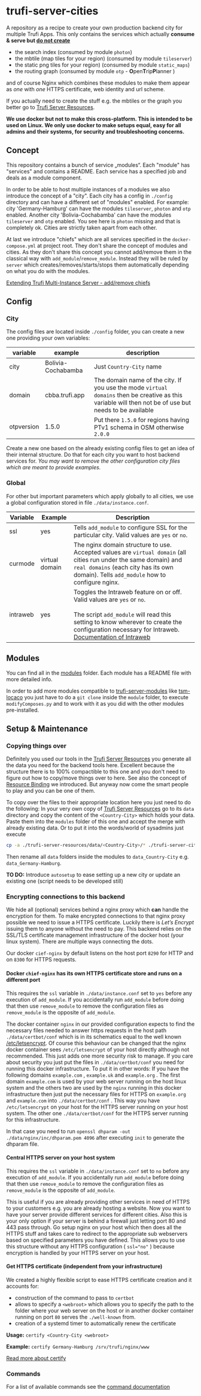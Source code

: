 # trufi-server-cities

A repository as a recipe to create your own production backend city for multiple Trufi Apps. This only contains the services which actually **consume & serve but <u>do not create</u>**

- the search index (consumed by module `photon`)
- the mbtile (map tiles for your region) (consumed by module `tileserver`)
- the static png tiles for your region) (consumed by module `static_maps`)
- the routing graph (consumed by module `otp` - **O**pen**T**rip**P**lanner )

and of course Nginx which combines these modules to make them appear as *one* with *one* HTTPS certificate, web identity and url scheme.

If you actually need to create the stuff e.g. the mbtiles or the graph you better go to [Trufi Server Resources](https://github.com/trufi-association/trufi-server-resources).

**We use docker but not to make this cross-platform. This is intended to be used on Linux. We only use docker to make setups equal, easy for all admins and their systems, for security and troubleshooting concerns.**

## Concept

This repository contains a bunch of service „modules“. Each "module" has "services" and contains a README. Each service has a specified job and deals as a module component.

In order to be able to host multiple instances of a modules we also introduce the concept of a "city". Each city has a config in `./config` directory and can have a different set of "modules" enabled. For example: city 'Germany-Hamburg' can have the modules `tileserver`, `photon` and `otp` enabled. Another city 'Bolivia-Cochabamba' can have the modules `tileserver` and `otp` enabled. You see here is `photon` missing and that is completely ok. Cities are strictly taken apart from each other.

At last we introduce "chiefs" which are all services specified in the `docker-compose.yml` at project root. They don't share the concept of modules and cities. As they don't share this concept you cannot add/remove them in the classical way with `add_module`/`remove_module`. Instead they will be ruled by `server` which creates/removes/starts/stops them automatically depending on what you do with the modules.

[Extending Trufi Multi-Instance Server - add/remove chiefs](./docs/extend.md#chiefs)

## Config

### City

The config files are located inside `./config` folder, you can create a new one providing your own variables:

| variable   | example            | description                                                  |
| ---------- | ------------------ | ------------------------------------------------------------ |
| city       | Bolivia-Cochabamba | Just `Country-City` name                                     |
| domain     | cbba.trufi.app     | The domain name of the city. If you use the mode `virtual domains` then be creative as this variable will then not be of use but needs to be available |
| otpversion | 1.5.0              | Put there `1.5.0` for regions having PTv1 schema in OSM otherwise `2.0.0` |

Create a new one based on the already existing config files to get an idea of their internal structure. Do that for each city you want to host backend services for. *You may want to remove the other configuration city files which are meant to provide examples.*

### Global

For other but important parameters which apply globally to all cities, we use a global configuration stored in file `./data/instance.conf`.

| Variable | Example        | Description                                                  |
| -------- | -------------- | ------------------------------------------------------------ |
| ssl      | yes            | Tells `add_module` to configure SSL for the particular city. Valid values are `yes` or `no`. |
| curmode  | virtual domain | The nginx domain structure to use. Accepted values are `virtual domain` (all cities run under the same domain) and `real domains` (each city has its own domain). Tells `add_module` how to configure nginx. |
| intraweb | yes            | Toggles the Intraweb feature on or off. Valid values are `yes` or `no`. <br /><br/>The script `add_module` will read this setting to know wherever to create the configuration necessary for Intraweb.<br />[Documentation of Intraweb](./docs/intraweb.md) |

 

## Modules

You can find all in the [modules](./modules) folder. Each module has a README file with more detailed info.

In order to add more modules compatible to [trufi-server-modules](https://github.com/trufi-association/trufi-server-modules) like [tsm-locaco](https://github.com/trufi-association/tsm-locaco) you just have to do a `git clone` inside the `module` folder, to execute `modifyComposes.py` and to work with it as you did with the other modules pre-installed.

## Setup & Maintenance

### Copying things over

Definitely you used our tools in the [Trufi Server Resources](https://github.com/trufi-server-resources) you generate all the data you need for the backend tools here. Excellent because the structure there is to 100% compactible to this one and you don't need to figure out how to copy/move things over to here. See also the concept of [Resource Binding](https://github.com/trufi-association/trufi-server-resources#main-output-folder) we introduced. But anyway now come the smart people to play and you can be one of them.

To copy over the files to their appropriate location here you just need to do the following: In your very own copy of [Trufi Server Resources](https://github.com/trufi-server-resources) go to its `data` directory and copy the content of the `<Country-City>` which holds your data. Paste them into the `modules` folder of this one and accept the merge with already existing data. Or to put it into the words/world of sysadmins just execute

```bash
cp -a ./trufi-server-resources/data/<Country-City>/* ./trufi-server-cities/modules --verbose
```

Then rename all `data` folders inside the modules to `data_Country-City` e.g. `data_Germany-Hamburg`.

**TO DO:** Introduce `autosetup` to ease setting up a new city or update an existing one (script needs to be developed still)

### Encrypting connections to this backend

We hide all (optional) services behind a nginx proxy which **can** handle the encryption for them. To make encrypted connections to that nginx proxy possible we need to issue a HTTPS certificate. Luckily there is *Let’s Encrypt* issuing them to anyone without the need to pay. This backend relies on the SSL/TLS certificate management infrastructure of the docker host (your linux system). There are multiple ways connecting the dots.

Our docker `cief-nginx` by default listens on the host port `8290` for HTTP and on `8300` for HTTPS requests.

#### Docker `chief-nginx` has its own HTTPS certificate store and runs on a different port

This requires the `ssl` variable in `./data/instance.conf` set to `yes` before any execution of `add_module`. If you accidentally run `add_module` before doing that then use `remove_module` to remove the configuration files as `remove_module` is the opposite of `add_module`.

The docker container `nginx` in our provided configuration expects to find the necessary files needed to answer https requests in the host path `./data/certbot/conf` which is in its schematics equal to the well known [/etc/letsencrypt](https://eff-certbot.readthedocs.io/en/stable/using.html#where-certs). Of course this behaviour can be changed that the nginx docker container sees `/etc/letsencrypt` of your host directly although not recommended. This just adds one more security risk to manage. If you care about security you just put the files in `./data/certbot/conf`  you need for running this docker infrastructure. To put it in other words: If you have the following domains `example.com` , `example.uk` and `example.org` . The first domain `example.com` is used by your web server running on the host linux system and the others two are used by the `nginx` running in this docker infrastructure then just put the necessary files for HTTPS on `example.org` and `example.com` into  `./data/certbot/conf` . This way you have `/etc/letsencrypt` on your host for the HTTPS server running on your host system. The other one `./data/certbot/conf` for the HTTPS server running for this infrastructure.

In that case you need to run `openssl dhparam -out ./data/nginx/inc/dhparam.pem 4096` after executing `init` to generate the dhparam file.

#### Central HTTPS server on your host system

This requires the `ssl` variable in `./data/instance.conf` set to `no` before any execution of `add_module`. If you accidentally run `add_module` before doing that then use `remove_module` to remove the configuration files as `remove_module` is the opposite of `add_module`.

This is useful if you are already providing other services in need of HTTPS to your customers e.g. you are already hosting a website. Now you want to have your server provide different services for different cities. Also this is your only option if your server is behind a firewall just letting port 80 and 443 pass through. Go setup nginx on your host which then does all the HTTPS stuff and takes care to redirect to the appropriate sub webservers based on specified parameters you have defined. This allows you to use this structure without any HTTPS configuration ( `ssl="no"` ) because encryption is handled by your HTTPS server on your host.

#### Get HTTPS certificate (independent from your infrastructure)

We created a highly flexible script to ease HTTPS certificate creation and it accounts for:

- construction of the command to pass to `certbot`
- allows to specify a `<webroot>` which allows you to specify the path to the folder where your web server on the host or in another docker container running on port `80` serves the `./well-known` from.
- creation of a systemd timer to automatically renew the certificate

**Usage:** `certify <Country-City <webroot>`

**Example:** `certify Germany-Hamburg /srv/trufi/nginx/www`

[Read more about certify](./docs/commands/certify.md)

### Commands

For a list of available commands see the [command documentation](./docs/commands/README.md)
